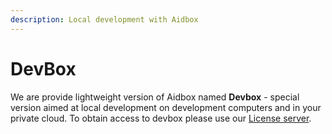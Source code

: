 ```yaml
---
description: Local development with Aidbox
---
```


# DevBox

We are provide lightweight version of Aidbox named **Devbox** - special version aimed at local development on development computers and in your private cloud. To obtain access to devbox please use our [License server](https://license-ui.aidbox.app/).

